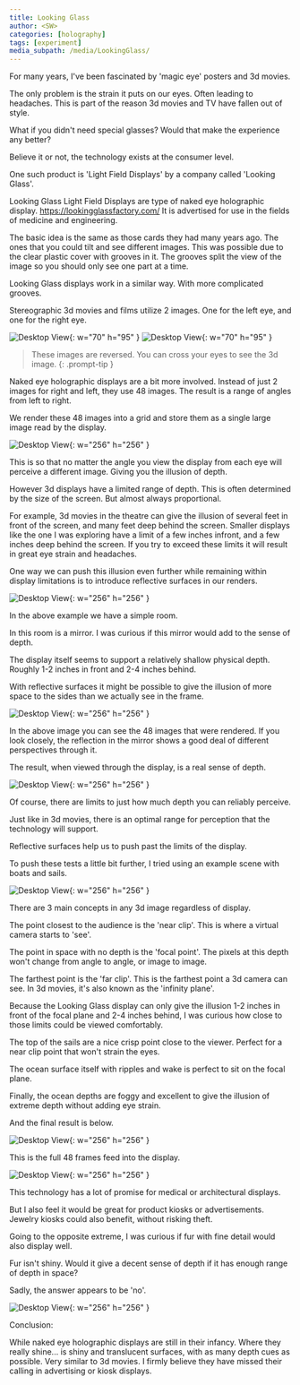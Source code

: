 ```yaml
---
title: Looking Glass
author: <SW>
categories: [holography]
tags: [experiment]
media_subpath: /media/LookingGlass/
---
```


For many years, I've been fascinated by 'magic eye' posters and 3d movies. 

The only problem is the strain it puts on our eyes. Often leading to headaches. This is part of the reason 3d movies and TV have fallen out of style. 

What if you didn't need special glasses? Would that make the experience any better? 

Believe it or not, the technology exists at the consumer level. 

One such product is 'Light Field Displays' by a company called 'Looking Glass'.


Looking Glass Light Field Displays are type of naked eye holographic display.
<https://lookingglassfactory.com/>
It is advertised for use in the fields of medicine and engineering.


The basic idea is the same as those cards they had many years ago. The ones that you could tilt and see different images. This was possible due to the clear plastic cover with grooves in it. The grooves split the view of the image so you should only see one part at a time. 


Looking Glass displays work in a similar way. With more complicated grooves.


Stereographic 3d movies and films utilize 2 images.
One for the left eye, and one for the right eye.

![Desktop View](/cube_single.png){: w="70" h="95" } ![Desktop View](/cube_singleR.png){: w="70" h="95" }
>These images are reversed.
>You can cross your eyes to see the 3d image.
{: .prompt-tip }

Naked eye holographic displays are a bit more involved.
Instead of just 2 images for right and left, they use 48 images. The result is a range of angles from left to right. 

We render these 48 images into a grid and store them as a single large image read by the display.

![Desktop View](/test_cube.PNG){: w="256" h="256" }

This is so that no matter the angle you view the display from each eye will perceive a different image. Giving you the illusion of depth.

However 3d displays have a limited range of depth. This is often determined by the size of the screen. But almost always proportional.

For example, 3d movies in the theatre can give the illusion of several feet in front of the screen, and many feet deep behind the screen. Smaller displays like the one I was exploring have a limit of a few inches infront, and a few inches deep behind the screen. If you try to exceed these limits it will result in great eye strain and headaches.


One way we can push this illusion even further while remaining within display limitations is to introduce reflective surfaces in our renders.

![Desktop View](/room_single.png){: w="256" h="256" }

In the above example we have a simple room. 

In this room is a mirror. I was curious if this mirror would add to the sense of depth. 

The display itself seems to support a relatively shallow physical depth. Roughly 1-2 inches in front and 2-4 inches behind. 

With reflective surfaces it might be possible to give the illusion of more space to the sides than we actually see in the frame.


![Desktop View](/room.png){: w="256" h="256" }

In the above image you can see the 48 images that were rendered. If you look closely, the reflection in the mirror shows a good deal of different perspectives through it. 


The result, when viewed through the display, is a real sense of depth.

![Desktop View](/room.gif){: w="256" h="256" }



Of course, there are limits to just how much depth you can reliably perceive.

Just like in 3d movies, there is an optimal range for perception that the technology will support.

Reflective surfaces help us to push past the limits of the display. 


To push these tests a little bit further, I tried using an example scene with boats and sails.


![Desktop View](/ocean_single.png){: w="256" h="256" }


There are 3 main concepts in any 3d image regardless of display. 

The point closest to the audience is the 'near clip'. This is where a virtual camera starts to 'see'.

The point in space with no depth is the 'focal point'. The pixels at this depth won't change from angle to angle, or image to image. 

The farthest point is the 'far clip'. This is the farthest point a 3d camera can see. In 3d movies, it's also known as the 'infinity plane'.

Because the Looking Glass display can only give the illusion 1-2 inches in front of the focal plane and 2-4 inches behind, I was curious how close to those limits could be viewed comfortably.


The top of the sails are a nice crisp point close to the viewer. Perfect for a near clip point that won't strain the eyes. 

The ocean surface itself with ripples and wake is perfect to sit on the focal plane. 

Finally, the ocean depths are foggy and excellent to give the illusion of extreme depth without adding eye strain.


And the final result is below.

![Desktop View](/ocean.gif){: w="256" h="256" }

This is the full 48 frames feed into the display. 

![Desktop View](/ocean.png){: w="256" h="256" }




This technology has a lot of promise for medical or architectural displays.


But I also feel it would be great for product kiosks or advertisements. Jewelry kiosks could also benefit, without risking theft.



Going to the opposite extreme, I was curious if fur with fine detail would also display well.

Fur isn't shiny. Would it give a decent sense of depth if it has enough range of depth in space?

Sadly, the answer appears to be 'no'.

![Desktop View](/fur.gif){: w="256" h="256" }



Conclusion: 

While naked eye holographic displays are still in their infancy.  Where they really shine... is shiny and translucent surfaces, with as many depth cues as possible.  Very similar to 3d movies.  I firmly believe they have missed their calling in advertising or kiosk displays.

